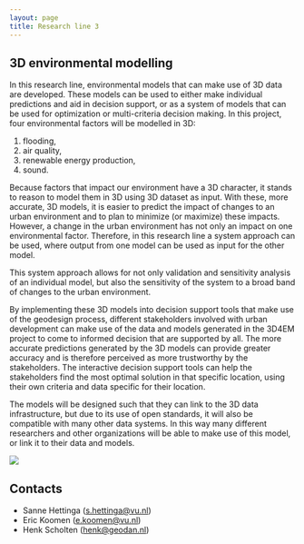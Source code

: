 ```yaml
---
layout: page
title: Research line 3
---
```


## 3D environmental modelling


In this research line, environmental models that can make use of 3D data are developed. 
These models can be used to either make individual predictions and aid in decision support, or as a system of models that can be used for optimization or multi-criteria decision making. 
In this project, four environmental factors will be modelled in 3D: 

  1. flooding, 
  1. air quality, 
  1. renewable energy production,
  1. sound. 

Because factors that impact our environment have a 3D character, it stands to reason to model them in 3D using 3D dataset as input. 
With these, more accurate, 3D models, it is easier to predict the impact of changes to an urban environment and to plan to minimize (or maximize) these impacts. 
However, a change in the urban environment has not only an impact on one environmental factor. 
Therefore, in this research line a system approach can be used, where output from one model can be used as input for the other model. 

This system approach allows for not only validation and sensitivity analysis of an individual model, but also the sensitivity of the system to a broad band of changes to the urban environment. 

By implementing these 3D models into decision support tools that make use of the geodesign process, different stakeholders involved with urban development can make use of the data and models generated in the 3D4EM project to come to informed decision that are supported by all. 
The more accurate predictions generated by the 3D models can provide greater accuracy and is therefore perceived as more trustworthy by the stakeholders. 
The interactive decision support tools can help the stakeholders find the most optimal solution in that specific location, using their own criteria and data specific for their location. 

The models will be designed such that they can link to the 3D data infrastructure, but due to its use of open standards, it will also be compatible with many other data systems. In this way many different researchers and other organizations will be able to make use of this model, or link it to their data and models. 

<div class="row">
  <div class="col-sm-6 hidden-xs nopadding"><img class="img-responsive" src="{{ "img/1.png" | prepend: site.baseurl }}"></div>
</div>

## Contacts

- Sanne Hettinga (<s.hettinga@vu.nl>)
- Eric Koomen (<e.koomen@vu.nl>)
- Henk Scholten (<henk@geodan.nl>)

